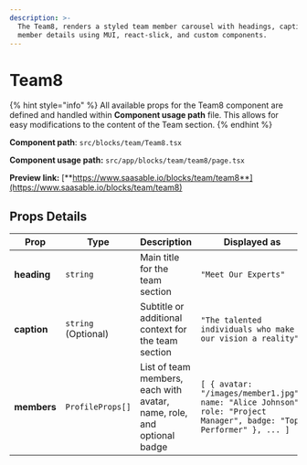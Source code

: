 ```yaml
---
description: >-
  The Team8, renders a styled team member carousel with headings, captions, and
  member details using MUI, react-slick, and custom components.
---
```


# Team8

{% hint style="info" %}
All available props for the Team8 component are defined and handled within **Component usage path** file. This allows for easy modifications to the content of the Team section.
{% endhint %}

**Component path**: `src/blocks/team/Team8.tsx`

**Component usage path:**  `src/app/blocks/team/team8/page.tsx`

**Preview link:** [**https://www.saasable.io/blocks/team/team8**](https://www.saasable.io/blocks/team/team8)

## Props Details

| Prop        | Type                | Description                                                            | Displayed as                                                                                                         |
| ----------- | ------------------- | ---------------------------------------------------------------------- | -------------------------------------------------------------------------------------------------------------------- |
| **heading** | `string`            | Main title for the team section                                        | `"Meet Our Experts"`                                                                                                 |
| **caption** | `string` (Optional) | Subtitle or additional context for the team section                    | `"The talented individuals who make our vision a reality"`                                                           |
| **members** | `ProfileProps[]`    | List of team members, each with avatar, name, role, and optional badge | `[ { avatar: "/images/member1.jpg", name: "Alice Johnson", role: "Project Manager", badge: "Top Performer" }, ... ]` |
